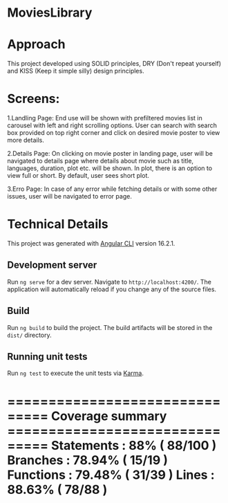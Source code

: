 # MoviesLibrary

# Approach

This project developed using SOLID principles, DRY (Don't repeat yourself) and KISS (Keep it simple silly) design principles.

# Screens:
1.Landling Page:
End use will be shown with prefiltered movies list in carousel with left and right scrolling options.
User can search with search box provided on top right corner and click on desired movie poster to view more details.

2.Details Page:
On clicking on movie poster in landing page, user will be navigated to details page where details about movie such as title, languages, duration, plot etc. will be shown. In plot, there is an option to view full or short. By default, user sees short plot.

3.Erro Page:
In case of any error while fetching details or with some other issues, user will be navigated to error page.

# Technical Details

This project was generated with [Angular CLI](https://github.com/angular/angular-cli) version 16.2.1.

## Development server

Run `ng serve` for a dev server. Navigate to `http://localhost:4200/`. The application will automatically reload if you change any of the source files.

## Build

Run `ng build` to build the project. The build artifacts will be stored in the `dist/` directory.

## Running unit tests

Run `ng test` to execute the unit tests via [Karma](https://karma-runner.github.io).

=============================== Coverage summary ===============================
Statements   : 88% ( 88/100 )
Branches     : 78.94% ( 15/19 )
Functions    : 79.48% ( 31/39 )
Lines        : 88.63% ( 78/88 )
================================================================================